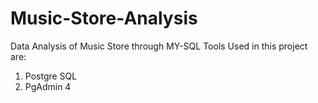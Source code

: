 # Music-Store-Analysis
Data Analysis of Music Store through MY-SQL
Tools Used in this project are:
1. Postgre SQL
2. PgAdmin 4
